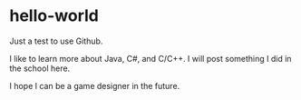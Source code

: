 # hello-world
Just a test to use Github.

I like to learn more about Java, C#, and C/C++.
I will post something I did in the school here.

I hope I can be a game designer in the future.
